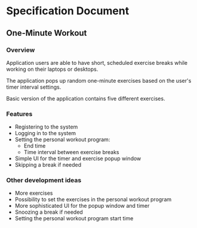 # Specification Document

## One-Minute Workout

### Overview
Application users are able to have short, scheduled exercise breaks while working on their laptops or desktops.

The application pops up random one-minute exercises based on the user's timer interval settings.

Basic version of the application contains five different exercises.

### Features
- Registering to the system
- Logging in to the system
- Setting the personal workout program:
	* End time
	* Time interval between exercise breaks
- Simple UI for the timer and exercise popup window
- Skipping a break if needed

### Other development ideas
- More exercises
- Possibility to set the exercises in the personal workout program
- More sophisticated UI for the popup window and timer
- Snoozing a break if needed
- Setting the personal workout program start time
